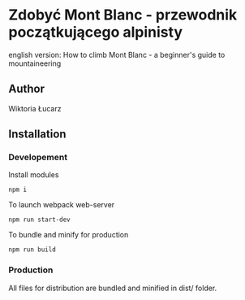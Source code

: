 # Zdobyć Mont Blanc - przewodnik początkującego alpinisty
english version: How to climb Mont Blanc - a beginner's guide to mountaineering

## Author
Wiktoria Łucarz

## Installation 

### Developement

Install modules
```
npm i
```

To launch webpack web-server
```
npm run start-dev
```

To bundle and minify for production
```
npm run build
```

### Production

All files for distribution are bundled and minified in dist/ folder.

